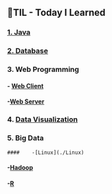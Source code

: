## :notebook_with_decorative_cover:TIL - Today I Learned

### [1. Java](./Java)

### [2. Database](./Database/190701)

### 3. Web Programming

#### 	- [Web Client](./WebClient)

#### 	-[Web Server](./WebServer)

### 4. [Data Visualization](./DataVisualization)

### 5. Big Data

	#### 	-[Linux](./Linux)

#### 	-[Hadoop](./Hadoop)

#### 	-[R](./R)



#### 

